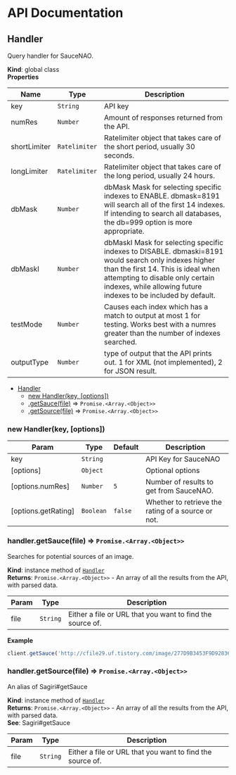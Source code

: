 # API Documentation

<a name="Handler"></a>

## Handler
Query handler for SauceNAO.

**Kind**: global class  
**Properties**

| Name | Type | Description |
| --- | --- | --- |
| key | <code>String</code> | API key |
| numRes | <code>Number</code> | Amount of responses returned from the API. |
| shortLimiter | <code>Ratelimiter</code> | Ratelimiter object that takes care of the short period, usually 30 seconds. |
| longLimiter | <code>Ratelimiter</code> | Ratelimiter object that takes care of the long period, usually 24 hours. |
| dbMask | ``Number`` | dbMask Mask for selecting specific indexes to ENABLE. dbmask=8191 will search all of the first 14 indexes. If intending to search all databases, the db=999 option is more appropriate.| 
| dbMaskI | ``Number`` | dbMaskI Mask for selecting specific indexes to DISABLE. dbmaski=8191 would search only indexes higher than the first 14. This is ideal when attempting to disable only certain indexes, while allowing future indexes to be included by default.|
| testMode | ``Number`` | Causes each index which has a match to output at most 1 for testing. Works best with a numres greater than the number of indexes searched. |
| outputType | ``Number``| type of output that the API prints out. 1 for XML (not implemented), 2 for JSON result. |



* [Handler](#Handler)
    * [new Handler(key, [options])](#new_Handler_new)
    * [.getSauce(file)](#Handler+getSauce) ⇒ <code>Promise.&lt;Array.&lt;Object&gt;&gt;</code>
    * [.getSource(file)](#Handler+getSource) ⇒ <code>Promise.&lt;Array.&lt;Object&gt;&gt;</code>

<a name="new_Handler_new"></a>

### new Handler(key, [options])

| Param | Type | Default | Description |
| --- | --- | --- | --- |
| key | <code>String</code> |  | API Key for SauceNAO |
| [options] | <code>Object</code> |  | Optional options |
| [options.numRes] | <code>Number</code> | <code>5</code> | Number of results to get from SauceNAO. |
| [options.getRating] | <code>Boolean</code> | <code>false</code> | Whether to retrieve the rating of a source or not. |

<a name="Handler+getSauce"></a>

### handler.getSauce(file) ⇒ <code>Promise.&lt;Array.&lt;Object&gt;&gt;</code>
Searches for potential sources of an image.

**Kind**: instance method of [<code>Handler</code>](#Handler)  
**Returns**: <code>Promise.&lt;Array.&lt;Object&gt;&gt;</code> - An array of all the results from the API, with parsed data.  

| Param | Type | Description |
| --- | --- | --- |
| file | <code>String</code> | Either a file or URL that you want to find the source of. |

**Example**  
```js
client.getSauce('http://cfile29.uf.tistory.com/image/277D9B3453F9D9283659F4').then(console.log);
```
<a name="Handler+getSource"></a>

### handler.getSource(file) ⇒ <code>Promise.&lt;Array.&lt;Object&gt;&gt;</code>
An alias of Sagiri#getSauce

**Kind**: instance method of [<code>Handler</code>](#Handler)  
**Returns**: <code>Promise.&lt;Array.&lt;Object&gt;&gt;</code> - An array of all the results from the API, with parsed data.  
**See**: Sagiri#getSauce  

| Param | Type | Description |
| --- | --- | --- |
| file | <code>String</code> | Either a file or URL that you want to find the source of. |

